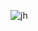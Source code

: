           
![jh](https://github.com/user-attachments/assets/8782199c-e8ff-43a2-a83b-acd1a8ed7377)


